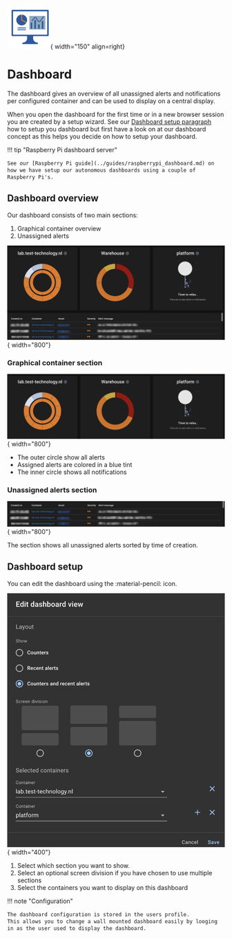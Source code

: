 ![Dashboard](../images/application_dashboard.png){ width="150" align=right}

# Dashboard

The dashboard gives an overview of all unassigned alerts and notifications per configured container and can be used to display on a central display.

When you open the dashboard for the first time or in a new browser session you are created by a setup wizard.
See our [Dashboard setup paragraph](#dashboard-setup) how to setup you dashboard but first have a look on at our dashboard concept as this helps you decide on how to setup your dashboard.

!!! tip "Raspberry Pi dashboard server"

    See our [Raspberry Pi guide](../guides/raspberrypi_dashboard.md) on how we have setup our autonomous dashboards using a couple of Raspberry Pi's.


## Dashboard overview

Our dashboard consists of two main sections:

1. Graphical container overview
2. Unassigned alerts

![application dashboard](../images/application_dashboard_overview.png){ width="800"}


### Graphical container section

![application dashboard](../images/application_dashboard_graphical_section.png){ width="800"}

* The outer circle show all alerts
* Assigned alerts are colored in a blue tint
* The inner circle shows all notifications


### Unassigned alerts section

![application dashboard](../images/application_dashboard_unassigned_alerts_section.png){ width="800"}

The section shows all unassigned alerts sorted by time of creation.


## Dashboard setup

You can edit the dashboard using the :material-pencil: icon.

![application dashboard](../images/application_dashboard_edit.png){ width="400"}


1. Select which section you want to show.
2. Select an optional screen division if you have chosen to use multiple sections
3. Select the containers you want to display on this dashboard

!!! note "Configuration"

    The dashboard configuration is stored in the users profile.
    This allows you to change a wall mounted dashboard easily by looging in as the user used to display the dashboard.
